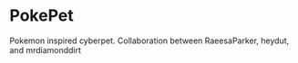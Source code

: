 # PokePet
Pokemon inspired cyberpet. Collaboration between RaeesaParker,  heydut, and mrdiamonddirt 
